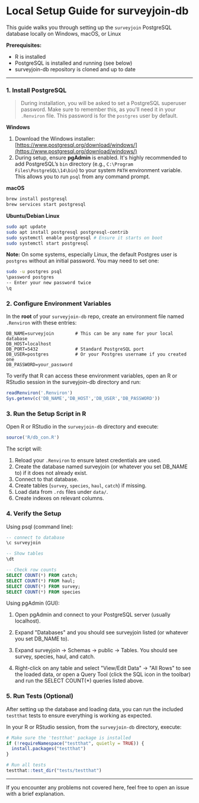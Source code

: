 # Local Setup Guide for surveyjoin-db

This guide walks you through setting up the `surveyjoin` PostgreSQL database locally on Windows, macOS, or Linux

 **Prerequisites:**

 * R is installed
 * PostgreSQL is installed and running (see below)
 * surveyjoin-db repository is cloned and up to date

---

### 1. Install PostgreSQL

> During installation, you will be asked to set a PostgreSQL superuser password. Make sure to remember this, as you'll need it in your `.Renviron` file. This password is for the `postgres` user by default.

**Windows**

1. Download the Windows installer: [https://www.postgresql.org/download/windows/](https://www.postgresql.org/download/windows/)
2. During setup, ensure **pgAdmin** is enabled. It's highly recommended to add PostgreSQL’s `bin` directory (e.g., `C:\Program Files\PostgreSQL\14\bin`) to your system `PATH` environment variable. This allows you to run `psql` from any command prompt.

**macOS**

```bash
brew install postgresql
brew services start postgresql
```

**Ubuntu/Debian Linux**

```bash
sudo apt update
sudo apt install postgresql postgresql-contrib
sudo systemctl enable postgresql # Ensure it starts on boot
sudo systemctl start postgresql
```

 **Note:** On some systems, especially Linux, the default Postgres user is `postgres` without an initial password. You may need to set one:

 ```bash
 sudo -u postgres psql
\password postgres
-- Enter your new password twice
\q
 ```

### 2. Configure Environment Variables

In the **root** of your `surveyjoin-db` repo, create an environment file named `.Renviron` with these entries:

```
DB_NAME=surveyjoin        # This can be any name for your local database
DB_HOST=localhost
DB_PORT=5432              # Standard PostgreSQL port
DB_USER=postgres          # Or your Postgres username if you created one
DB_PASSWORD=your_password 
```

To verify that R can access these environment variables, open an R or RStudio session in the surveyjoin-db directory and run:
 ```r
 readRenviron('.Renviron')
 Sys.getenv(c('DB_NAME','DB_HOST','DB_USER','DB_PASSWORD'))
 ```

### 3. Run the Setup Script in R

Open R or RStudio in the `surveyjoin-db` directory and execute:

```r
source('R/db_con.R')
```

The script will:

1. Reload your `.Renviron` to ensure latest credentials are used.
2. Create the database named surveyjoin (or whatever you set DB_NAME to) if it does not already exist.
3. Connect to that database.
4. Create tables (`survey`, `species`, `haul`, `catch`) if missing.
5. Load data from `.rds` files under `data/`.
6. Create indexes on relevant columns.

### 4. Verify the Setup

Using psql (command line):

```sql
-- connect to database
\c surveyjoin

-- Show tables
\dt

-- Check row counts
SELECT COUNT(*) FROM catch;
SELECT COUNT(*) FROM haul;
SELECT COUNT(*) FROM survey;
SELECT COUNT(*) FROM species
```

Using pgAdmin (GUI):

1. Open pgAdmin and connect to your PostgreSQL server (usually localhost).

2. Expand "Databases" and you should see surveyjoin listed (or whatever you set DB_NAME to).

3. Expand surveyjoin -> Schemas -> public -> Tables. You should see survey, species, haul, and catch.

4. Right-click on any table and select "View/Edit Data" -> "All Rows" to see the loaded data, or open a Query Tool (click the SQL icon in the toolbar) and run the SELECT COUNT(*) queries listed above.

### 5. Run Tests (Optional)

After setting up the database and loading data, you can run the included `testthat` tests to ensure everything is working as expected.

In your R or RStudio session, from the `surveyjoin-db` directory, execute:

```r
# Make sure the 'testthat' package is installed
if (!requireNamespace("testthat", quietly = TRUE)) {
  install.packages("testthat")
}

# Run all tests
testthat::test_dir("tests/testthat")
```
---
If you encounter any problems not covered here, feel free to open an issue with a brief explanation.
